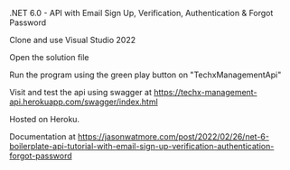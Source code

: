 
.NET 6.0 - API with Email Sign Up, Verification, Authentication & Forgot Password 

Clone and use Visual Studio 2022

Open the solution file

Run the program using the green play button on "TechxManagementApi"

Visit and test the api using swagger at https://techx-management-api.herokuapp.com/swagger/index.html

Hosted on Heroku.

Documentation at https://jasonwatmore.com/post/2022/02/26/net-6-boilerplate-api-tutorial-with-email-sign-up-verification-authentication-forgot-password
